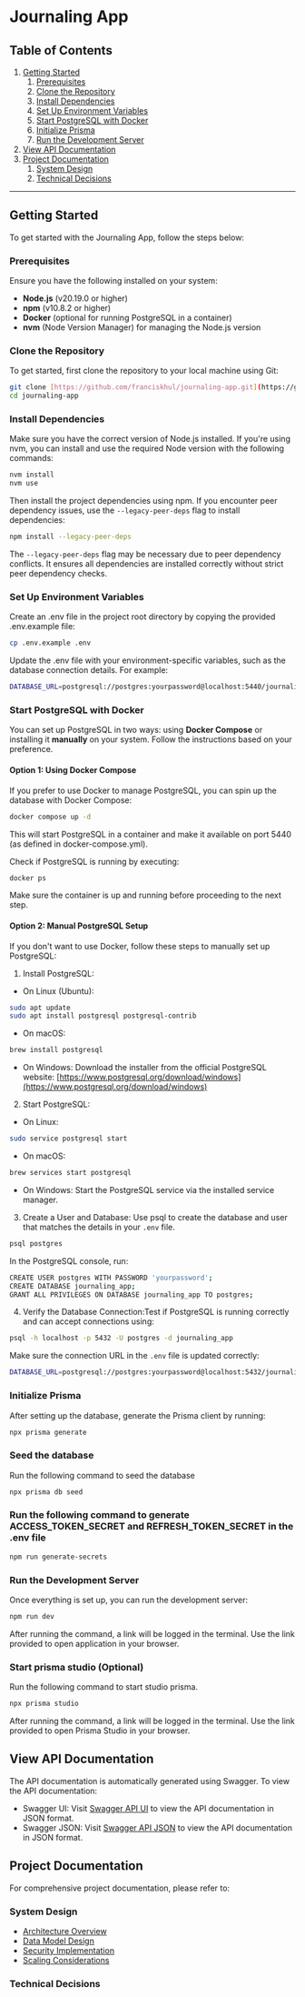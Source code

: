 # Journaling App

## Table of Contents

1. [Getting Started](#getting-started)
   1. [Prerequisites](#prerequisites)
   2. [Clone the Repository](#clone-the-repository)
   3. [Install Dependencies](#install-dependencies)
   4. [Set Up Environment Variables](#set-up-environment-variables)
   5. [Start PostgreSQL with Docker](#start-postgresql-with-docker)
   6. [Initialize Prisma](#initialize-prisma)
   7. [Run the Development Server](#run-the-development-server)
2. [View API Documentation](#view-api-documentation)
3. [Project Documentation](#project-documentation)
   1. [System Design](#system-design)
   2. [Technical Decisions](#technical-decisions)

---

## Getting Started

To get started with the Journaling App, follow the steps below:

### Prerequisites

Ensure you have the following installed on your system:

- **Node.js** (v20.19.0 or higher)
- **npm** (v10.8.2 or higher)
- **Docker** (optional for running PostgreSQL in a container)
- **nvm** (Node Version Manager) for managing the Node.js version

### Clone the Repository

To get started, first clone the repository to your local machine using Git:

```bash
git clone [https://github.com/franciskhul/journaling-app.git](https://github.com/franciskhul/journaling-app.git)
cd journaling-app
```

### Install Dependencies

Make sure you have the correct version of Node.js installed. If you're using nvm, you can install and use the required Node version with the following commands:

```bash
nvm install
nvm use
```

Then install the project dependencies using npm. If you encounter peer dependency issues, use the `--legacy-peer-deps` flag to install dependencies:

```bash
npm install --legacy-peer-deps
```

The `--legacy-peer-deps` flag may be necessary due to peer dependency conflicts. It ensures all dependencies are installed correctly without strict peer dependency checks.

### Set Up Environment Variables

Create an .env file in the project root directory by copying the provided .env.example file:

```bash
cp .env.example .env
```

Update the .env file with your environment-specific variables, such as the database connection details. For example:

```bash
DATABASE_URL=postgresql://postgres:yourpassword@localhost:5440/journaling_app
```

### Start PostgreSQL with Docker

You can set up PostgreSQL in two ways: using **Docker Compose** or installing it **manually** on your system. Follow the instructions based on your preference.

#### Option 1: Using Docker Compose

If you prefer to use Docker to manage PostgreSQL, you can spin up the database with Docker Compose:

```bash
docker compose up -d
```

This will start PostgreSQL in a container and make it available on port 5440 (as defined in docker-compose.yml).

Check if PostgreSQL is running by executing:

```bash
docker ps
```

Make sure the container is up and running before proceeding to the next step.

#### Option 2: Manual PostgreSQL Setup

If you don't want to use Docker, follow these steps to manually set up PostgreSQL:

1. Install PostgreSQL:

- On Linux (Ubuntu):

```bash
sudo apt update
sudo apt install postgresql postgresql-contrib
```

- On macOS:

```bash
brew install postgresql
```

- On Windows: Download the installer from the official PostgreSQL website:
  [https://www.postgresql.org/download/windows](https://www.postgresql.org/download/windows)

2. Start PostgreSQL:

- On Linux:

```bash
sudo service postgresql start
```

- On macOS:

```bash
brew services start postgresql
```

- On Windows: Start the PostgreSQL service via the installed service manager.

3. Create a User and Database: Use psql to create the database and user that matches the details in your `.env` file.

```bash
psql postgres
```

In the PostgreSQL console, run:

```bash
CREATE USER postgres WITH PASSWORD 'yourpassword';
CREATE DATABASE journaling_app;
GRANT ALL PRIVILEGES ON DATABASE journaling_app TO postgres;
```

4. Verify the Database Connection:Test if PostgreSQL is running correctly and can accept connections using:

```bash
psql -h localhost -p 5432 -U postgres -d journaling_app
```

Make sure the connection URL in the `.env` file is updated correctly:

```bash
DATABASE_URL=postgresql://postgres:yourpassword@localhost:5432/journaling_app

```

### Initialize Prisma

After setting up the database, generate the Prisma client by running:

```bash
npx prisma generate
```

### Seed the database

Run the following command to seed the database

```bash
npx prisma db seed
```

### Run the following command to generate ACCESS_TOKEN_SECRET and REFRESH_TOKEN_SECRET in the .env file

```bash
npm run generate-secrets
```

### Run the Development Server

Once everything is set up, you can run the development server:

```bash
npm run dev
```

After running the command, a link will be logged in the terminal. Use the link provided to open application in your browser.

### Start prisma studio (Optional)

Run the following command to start studio prisma.

```bash
npx prisma studio
```

After running the command, a link will be logged in the terminal. Use the link provided to open Prisma Studio in your browser.

## View API Documentation

The API documentation is automatically generated using Swagger. To view the API documentation:

- Swagger UI: Visit [Swagger API UI](http://localhost:3000/api-docs) to view the API documentation in JSON format.
- Swagger JSON: Visit [Swagger API JSON](http://localhost:3000/api-docs/json) to view the API documentation in JSON format.

## Project Documentation

For comprehensive project documentation, please refer to:

### System Design

- [Architecture Overview](docs/SYSTEM_DESIGN.md#architecture-diagram-and-explanation)
- [Data Model Design](docs/SYSTEM_DESIGN.md#data-model-design-and-relationships)
- [Security Implementation](docs/SYSTEM_DESIGN.md#security-measures-beyond-basic-authentication)
- [Scaling Considerations](docs/SYSTEM_DESIGN.md#scaling-challenges-and-solutions)

### Technical Decisions
